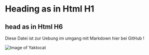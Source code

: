 # Heading  as in Html H1 
## head as in Html H6



Diese Datei ist zur Uebung im umgang mit Markdown hier bei GitHub !

![Image of Yaktocat](https://octodex.github.com/images/yaktocat.png)

